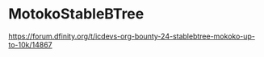# MotokoStableBTree
https://forum.dfinity.org/t/icdevs-org-bounty-24-stablebtree-mokoko-up-to-10k/14867
